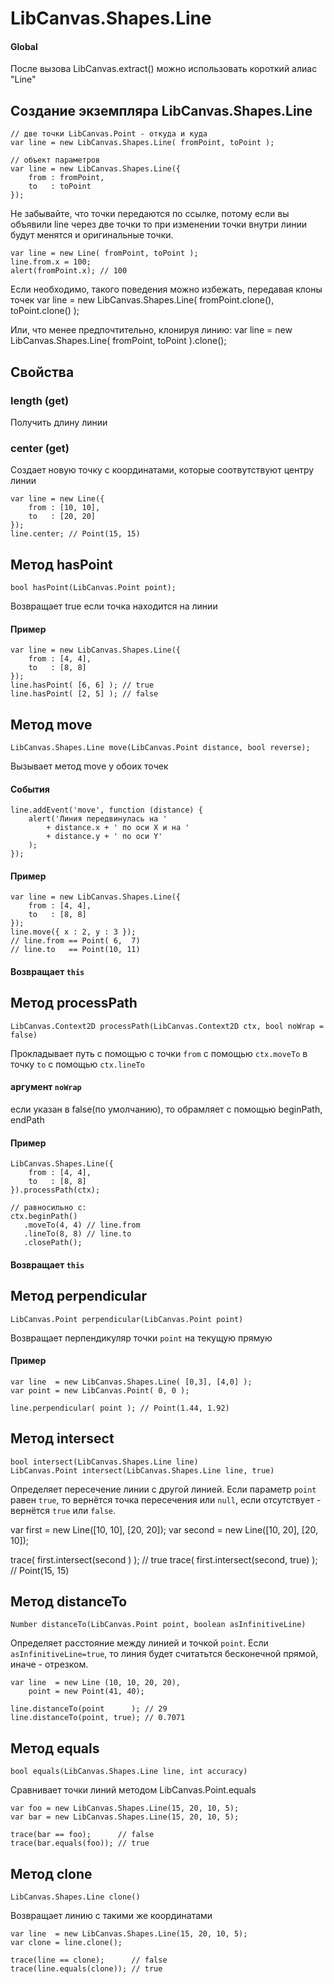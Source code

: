 LibCanvas.Shapes.Line
=====================

#### Global

После вызова LibCanvas.extract() можно использовать короткий алиас "Line"

## Создание экземпляра LibCanvas.Shapes.Line

	// две точки LibCanvas.Point - откуда и куда
	var line = new LibCanvas.Shapes.Line( fromPoint, toPoint );

	// объект параметров
	var line = new LibCanvas.Shapes.Line({
		from : fromPoint,
		to   : toPoint
	});

Не забывайте, что точки передаются по ссылке, потому если вы объявили line через две точки то при изменении точки внутри линии будут менятся и оригинальные точки.

	var line = new Line( fromPoint, toPoint );
	line.from.x = 100;
	alert(fromPoint.x); // 100

Если необходимо, такого поведения можно избежать, передавая клоны точек
	var line = new LibCanvas.Shapes.Line( fromPoint.clone(), toPoint.clone() );

Или, что менее предпочтительно, клонируя линию:
	var line = new LibCanvas.Shapes.Line( fromPoint, toPoint ).clone();

## Свойства

### length (get)
Получить длину линии

### center (get)
Создает новую точку с координатами, которые соотвутствуют центру линии

	var line = new Line({
		from : [10, 10],
		to   : [20, 20]
	});
	line.center; // Point(15, 15)


## Метод hasPoint

	bool hasPoint(LibCanvas.Point point);

Возвращает true если точка находится на линии

#### Пример
	var line = new LibCanvas.Shapes.Line({
		from : [4, 4],
		to   : [8, 8]
	});
	line.hasPoint( [6, 6] ); // true
	line.hasPoint( [2, 5] ); // false

## Метод move

	LibCanvas.Shapes.Line move(LibCanvas.Point distance, bool reverse);

Вызывает метод move у обоих точек

#### События
	line.addEvent('move', function (distance) {
		alert('Линия передвинулась на '
			+ distance.x + ' по оси X и на '
			+ distance.y + ' по оси Y'
		);
	});

#### Пример
	var line = new LibCanvas.Shapes.Line({
		from : [4, 4],
		to   : [8, 8]
	});
	line.move({ x : 2, y : 3 });
	// line.from == Point( 6,  7)
	// line.to   == Point(10, 11)

#### Возвращает `this`

## Метод processPath

	LibCanvas.Context2D processPath(LibCanvas.Context2D ctx, bool noWrap = false)

Прокладывает путь с помощью с точки `from` с помощью `ctx.moveTo` в точку `to` с помощью `ctx.lineTo`

#### аргумент `noWrap`
если указан в false(по умолчанию), то обрамляет с помощью beginPath, endPath

#### Пример
	LibCanvas.Shapes.Line({
		from : [4, 4],
		to   : [8, 8]
	}).processPath(ctx);

	// равносильно c:
	ctx.beginPath()
	   .moveTo(4, 4) // line.from
	   .lineTo(8, 8) // line.to
	   .closePath();

#### Возвращает `this`

## Метод perpendicular

	LibCanvas.Point perpendicular(LibCanvas.Point point)

Возвращает перпендикуляр точки `point` на текущую прямую

#### Пример
	var line  = new LibCanvas.Shapes.Line( [0,3], [4,0] );
	var point = new LibCanvas.Point( 0, 0 );

	line.perpendicular( point ); // Point(1.44, 1.92)


## Метод intersect

	bool intersect(LibCanvas.Shapes.Line line)
	LibCanvas.Point intersect(LibCanvas.Shapes.Line line, true)

Определяет пересечение линии с другой линией. Если параметр `point` равен `true`, то вернётся точка пересечения или `null`, если отсутствует - вернётся `true` или `false`.

   var first  = new Line([10, 10], [20, 20]);
   var second = new Line([10, 20], [20, 10]);

   trace( first.intersect(second      ) ); // true
   trace( first.intersect(second, true) ); // Point(15, 15)


## Метод distanceTo

	Number distanceTo(LibCanvas.Point point, boolean asInfinitiveLine)

Определяет расстояние между линией и точкой `point`. Если `asInfinitiveLine=true`, то линия будет считатьтся бесконечной прямой, иначе - отрезком.

	var line  = new Line (10, 10, 20, 20),
	    point = new Point(41, 40);

	line.distanceTo(point      ); // 29
	line.distanceTo(point, true); // 0.7071


## Метод equals
	bool equals(LibCanvas.Shapes.Line line, int accuracy)

Сравнивает точки линий методом LibCanvas.Point.equals

	var foo = new LibCanvas.Shapes.Line(15, 20, 10, 5);
	var bar = new LibCanvas.Shapes.Line(15, 20, 10, 5);

	trace(bar == foo);      // false
	trace(bar.equals(foo)); // true

## Метод clone
	LibCanvas.Shapes.Line clone()

Возвращает линию с такими же координатами

	var line  = new LibCanvas.Shapes.Line(15, 20, 10, 5);
	var clone = line.clone();

	trace(line == clone);      // false
	trace(line.equals(clone)); // true